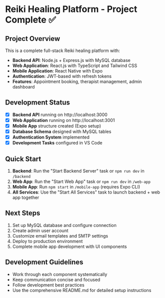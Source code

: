 <!-- Use this file to provide workspace-specific custom instructions to Copilot. For more details, visit https://code.visualstudio.com/docs/copilot/copilot-customization#_use-a-githubcopilotinstructionsmd-file -->

# Reiki Healing Platform - Project Complete ✅

## Project Overview
This is a complete full-stack Reiki healing platform with:
- **Backend API**: Node.js + Express.js with MySQL database
- **Web Application**: React.js with TypeScript and Tailwind CSS  
- **Mobile Application**: React Native with Expo
- **Authentication**: JWT-based with refresh tokens
- **Features**: Appointment booking, therapist management, admin dashboard

## Development Status
- [x] **Backend API** running on http://localhost:3000
- [x] **Web Application** running on http://localhost:3001  
- [x] **Mobile App** structure created (Expo setup)
- [x] **Database Schema** designed with MySQL tables
- [x] **Authentication System** implemented
- [x] **Development Tasks** configured in VS Code

## Quick Start
1. **Backend**: Run the "Start Backend Server" task or `npm run dev` in `/backend`
2. **Web App**: Run the "Start Web App" task or `npm run dev` in `/web-app`  
3. **Mobile App**: Run `npm start` in `/mobile-app` (requires Expo CLI)
4. **All Services**: Use the "Start All Services" task to launch backend + web app together

## Next Steps
1. Set up MySQL database and configure connection
2. Create admin user account
3. Customize email templates and SMTP settings
4. Deploy to production environment
5. Complete mobile app development with UI components

## Development Guidelines
- Work through each component systematically
- Keep communication concise and focused  
- Follow development best practices
- Use the comprehensive README.md for detailed setup instructions
